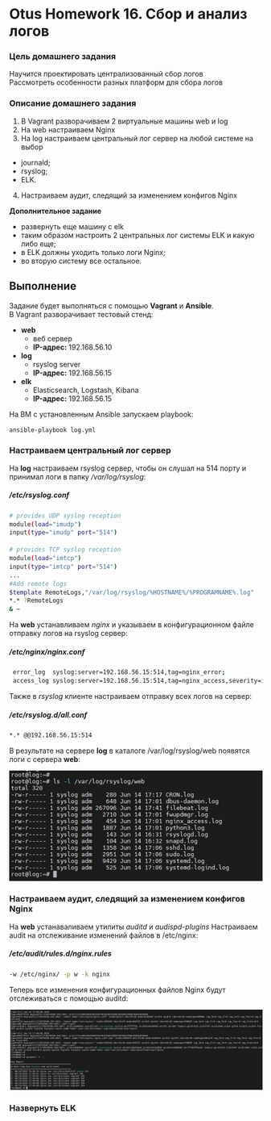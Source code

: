# Otus Homework 16. Сбор и анализ логов
### Цель домашнего задания
Научится проектировать централизованный сбор логов  
Рассмотреть особенности разных платформ для сбора логов
### Описание домашнего задания
1. В Vagrant разворачиваем 2 виртуальные машины web и log
2. На web настраиваем Nginx
3. На log настраиваем центральный лог сервер на любой системе на выбор
-	journald;
-	rsyslog;
-	ELK.
4. Настраиваем аудит, следящий за изменением конфигов Nginx 

**Дополнительное задание**
-	развернуть еще машину с elk
-	таким образом настроить 2 центральных лог системы ELK и какую либо еще;
- в ELK должны уходить только логи Nginx;
-	во вторую систему все остальное.

## Выполнение
Задание будет выполняться с помощью **Vagrant** и **Ansible**.  
В Vagrant разворачивает тестовый стенд:
* **web**
  - веб сервер  
  - **IP-адрес:** 192.168.56.10
* **log**
  - rsyslog server  
  - **IP-адрес:** 192.168.56.15
* **elk**
  - Elasticsearch, Logstash, Kibana  
  - **IP-адрес:** 192.168.56.15
 
На ВМ с установленным Ansible запускаем playbook:
```bash
ansible-playbook log.yml
```

### Настраиваем центральный лог сервер

На **log** настраиваем rsyslog сервер, чтобы он слушал на 514 порту и принимал логи в папку */var/log/rsyslog*:
##### /etc/rsyslog.conf
```bash
# provides UDP syslog reception
module(load="imudp")
input(type="imudp" port="514")

# provides TCP syslog reception
module(load="imtcp")
input(type="imtcp" port="514")
...
#Add remote logs
$template RemoteLogs,"/var/log/rsyslog/%HOSTNAME%/%PROGRAMNAME%.log"
*.* ?RemoteLogs
& ~
```
На **web** устанавливаем *nginx* и указываем в конфигурационном файле отправку логов на rsyslog сервер:
##### /etc/nginx/nginx.conf
```bash
 error_log  syslog:server=192.168.56.15:514,tag=nginx_error;
 access_log syslog:server=192.168.56.15:514,tag=nginx_access,severity=info combined;
```
Также в *rsyslog* клиенте настраиваем отправку всех логов на сервер:
##### /etc/rsyslog.d/all.conf
```bash
*.* @@192.168.56.15:514
```
В результате на сервере **log** в каталоге /var/log/rsyslog/web появятся логи с сервера **web**:  
  
![Rsyslog](rsyslog.jpg)
### Настраиваем аудит, следящий за изменением конфигов Nginx
На **web** устанаваливаем утилиты *auditd* и *audispd-plugins*
Настраиваем audit на отслеживание изменений файлов в /etc/nginx:
##### /etc/audit/rules.d/nginx.rules
```bash
-w /etc/nginx/ -p w -k nginx
```

Теперь все изменения конфигурационных файлов Nginx будут отслеживаться с помощью auditd:  

![Auditd](auditd.jpg)

### Hазвернуть ELK
